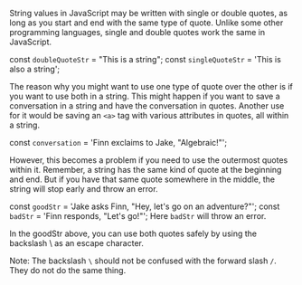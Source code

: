 String values in JavaScript may be written with single or double quotes, as long as you start and end with the same type of quote. Unlike some other programming languages, single and double quotes work the same in JavaScript.

const `doubleQuoteStr` = "This is a string"; 
const `singleQuoteStr` = 'This is also a string';

The reason why you might want to use one type of quote over the other is if you want to use both in a string. This might happen if you want to save a conversation in a string and have the conversation in quotes. Another use for it would be saving an `<a>` tag with various attributes in quotes, all within a string.

const `conversation` = 'Finn exclaims to Jake, "Algebraic!"';

However, this becomes a problem if you need to use the outermost quotes within it. Remember, a string has the same kind of quote at the beginning and end. But if you have that same quote somewhere in the middle, the string will stop early and throw an error.

const `goodStr` = 'Jake asks Finn, "Hey, let\'s go on an adventure?"'; 
const `badStr` = 'Finn responds, "Let's go!"';
Here `badStr` will throw an error.

In the goodStr above, you can use both quotes safely by using the backslash \ as an escape character.

Note: The backslash `\` should not be confused with the forward slash `/`. They do not do the same thing.